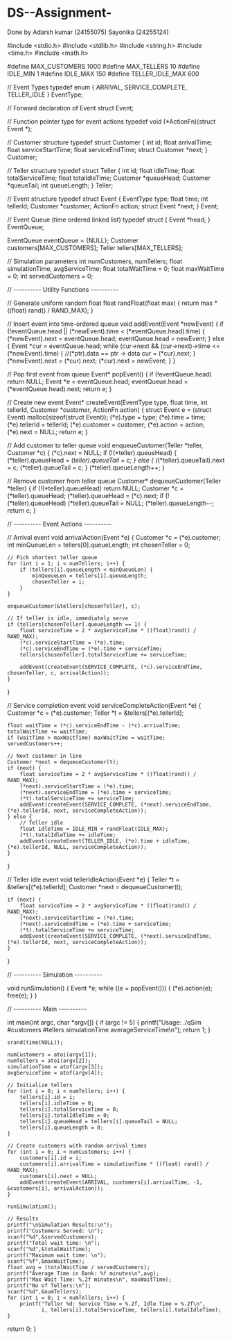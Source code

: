 # DS--Assignment-
Done by Adarsh kumar (24155075)
            Sayonika (24255124)
            
#include <stdio.h>
#include <stdlib.h>
#include <string.h>
#include <time.h>
#include <math.h>

#define MAX_CUSTOMERS 1000
#define MAX_TELLERS 10
#define IDLE_MIN 1
#define IDLE_MAX 150
#define TELLER_IDLE_MAX 600

// Event Types
typedef enum { ARRIVAL, SERVICE_COMPLETE, TELLER_IDLE } EventType;

// Forward declaration of Event
struct Event;

// Function pointer type for event actions
typedef void (*ActionFn)(struct Event *);

// Customer structure
typedef struct Customer {
    int id;
    float arrivalTime;
    float serviceStartTime;
    float serviceEndTime;
    struct Customer *next;
} Customer;

// Teller structure
typedef struct Teller {
    int id;
    float idleTime;
    float totalServiceTime;
    float totalIdleTime;
    Customer *queueHead;
    Customer *queueTail;
    int queueLength;
} Teller;

// Event structure
typedef struct Event {
    EventType type;
    float time;
    int tellerId;
    Customer *customer;
    ActionFn action;
    struct Event *next;
} Event;

// Event Queue (time ordered linked list)
typedef struct {
    Event *head;
} EventQueue;

EventQueue eventQueue = {NULL};
Customer customers[MAX_CUSTOMERS];
Teller tellers[MAX_TELLERS];

// Simulation parameters
int numCustomers, numTellers;
float simulationTime, avgServiceTime;
float totalWaitTime = 0;
float maxWaitTime = 0;
int servedCustomers = 0;

// ---------- Utility Functions ----------

// Generate uniform random float
float randFloat(float max) {
    return max * ((float) rand() / RAND_MAX);
} 

// Insert event into time-ordered queue
void addEvent(Event *newEvent) {
    if (!eventQueue.head || (*newEvent).time < (*eventQueue.head).time) {
        (*newEvent).next = eventQueue.head;
        eventQueue.head = newEvent;
    } else {
        Event *cur = eventQueue.head;
        while (cur->next && (cur->next)->time <= (*newEvent).time) { //(*ptr).data == ptr -> data
            cur = (*cur).next;
        }
        (*newEvent).next = (*cur).next;
        (*cur).next = newEvent;
    }
}

// Pop first event from queue
Event* popEvent() {
    if (!eventQueue.head) return NULL;
    Event *e = eventQueue.head;
    eventQueue.head = (*eventQueue.head).next;
    return e;
}

// Create new event
Event* createEvent(EventType type, float time, int tellerId, Customer *customer, ActionFn action) {
    struct Event e = (struct Event) malloc(sizeof(struct Event));
    (*e).type = type;
    (*e).time = time;
    (*e).tellerId = tellerId;
    (*e).customer = customer;
    (*e).action = action;
    (*e).next = NULL;
    return e;
}

// Add customer to teller queue
void enqueueCustomer(Teller *teller, Customer *c) {
    (*c).next = NULL;
    if (!(*teller).queueHead) {
        (*teller).queueHead = (*teller).queueTail = c;
    } else {
        (*(*teller).queueTail).next = c;
        (*teller).queueTail = c;
    }
    (*teller).queueLength++;
}

// Remove customer from teller queue
Customer* dequeueCustomer(Teller *teller) {
    if (!(*teller).queueHead) return NULL;
    Customer *c = (*teller).queueHead;
    (*teller).queueHead = (*c).next;
    if (!(*teller).queueHead) (*teller).queueTail = NULL;
    (*teller).queueLength--;
    return c;
}

// ---------- Event Actions ----------

// Arrival event
void arrivalAction(Event *e) {
    Customer *c = (*e).customer;
    int minQueueLen = tellers[0].queueLength;
    int chosenTeller = 0;

    // Pick shortest teller queue
    for (int i = 1; i < numTellers; i++) {
        if (tellers[i].queueLength < minQueueLen) {
            minQueueLen = tellers[i].queueLength;
            chosenTeller = i;
        }
    }

    enqueueCustomer(&tellers[chosenTeller], c);

    // If teller is idle, immediately serve
    if (tellers[chosenTeller].queueLength == 1) {
        float serviceTime = 2 * avgServiceTime * ((float)rand() / RAND_MAX);
        (*c).serviceStartTime = (*e).time;
        (*c).serviceEndTime = (*e).time + serviceTime;
        tellers[chosenTeller].totalServiceTime += serviceTime;

        addEvent(createEvent(SERVICE_COMPLETE, (*c).serviceEndTime, chosenTeller, c, arrivalAction));
    }
}

// Service completion event
void serviceCompleteAction(Event *e) {
    Customer *c = (*e).customer;
    Teller *t = &tellers[(*e).tellerId];

    float waitTime = (*c).serviceEndTime - (*c).arrivalTime;
    totalWaitTime += waitTime;
    if (waitTime > maxWaitTime) maxWaitTime = waitTime;
    servedCustomers++;

    // Next customer in line
    Customer *next = dequeueCustomer(t);
    if (next) {
        float serviceTime = 2 * avgServiceTime * ((float)rand() / RAND_MAX);
        (*next).serviceStartTime = (*e).time;
        (*next).serviceEndTime = (*e).time + serviceTime;
        (*t).totalServiceTime += serviceTime;
        addEvent(createEvent(SERVICE_COMPLETE, (*next).serviceEndTime, (*e).tellerId, next, serviceCompleteAction));
    } else {
        // Teller idle
        float idleTime = IDLE_MIN + randFloat(IDLE_MAX);
        (*t).totalIdleTime += idleTime;
        addEvent(createEvent(TELLER_IDLE, (*e).time + idleTime, (*e).tellerId, NULL, serviceCompleteAction));
    }
}

// Teller idle event
void tellerIdleAction(Event *e) {
    Teller *t = &tellers[(*e).tellerId];
    Customer *next = dequeueCustomer(t);

    if (next) {
        float serviceTime = 2 * avgServiceTime * ((float)rand() / RAND_MAX);
        (*next).serviceStartTime = (*e).time;
        (*next).serviceEndTime = (*e).time + serviceTime;
        (*t).totalServiceTime += serviceTime;
        addEvent(createEvent(SERVICE_COMPLETE, (*next).serviceEndTime, (*e).tellerId, next, serviceCompleteAction));
    }
}

// ---------- Simulation ----------

void runSimulation() {
    Event *e;
    while ((e = popEvent())) {
        (*e).action(e);
        free(e);
    }
}

// ---------- Main ----------

int main(int argc, char *argv[]) {
    if (argc != 5) {
        printf("Usage: ./qSim #customers #tellers simulationTime averageServiceTime\n");
        return 1;
    }

    srand(time(NULL));

    numCustomers = atoi(argv[1]);
    numTellers = atoi(argv[2]);
    simulationTime = atof(argv[3]);
    avgServiceTime = atof(argv[4]);

    // Initialize tellers
    for (int i = 0; i < numTellers; i++) {
        tellers[i].id = i;
        tellers[i].idleTime = 0;
        tellers[i].totalServiceTime = 0;
        tellers[i].totalIdleTime = 0;
        tellers[i].queueHead = tellers[i].queueTail = NULL;
        tellers[i].queueLength = 0;
    }

    // Create customers with random arrival times
    for (int i = 0; i < numCustomers; i++) {
        customers[i].id = i;
        customers[i].arrivalTime = simulationTime * ((float) rand() / RAND_MAX);
        customers[i].next = NULL;
        addEvent(createEvent(ARRIVAL, customers[i].arrivalTime, -1, &customers[i], arrivalAction));
    }

    runSimulation();

    // Results
    printf("\nSimulation Results:\n");
    printf("Customers Served: \n");
    scanf("%d",&servedCustomers);
    printf("Total wait time: \n");
    scanf("%d",&totalWaitTime);
    printf("Maximum wait time: \n");
    scanf("%f",&maxWaitTime);
    float avg = (totalWaitTime / servedCustomers);
    printf("Average Time in Bank: %f minutes\n",avg);
    printf("Max Wait Time: %.2f minutes\n", maxWaitTime);
    printf("No of Tellers:\n");
    scanf("%d",&numTellers);
    for (int i = 0; i < numTellers; i++) {
        printf("Teller %d: Service Time = %.2f, Idle Time = %.2f\n",
               i, tellers[i].totalServiceTime, tellers[i].totalIdleTime);
    }

   return 0;
}            
            

            
